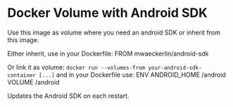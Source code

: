 # Docker Volume with Android SDK

Use this image as volume where you need an android SDK or inherit from this image.

Either inherit, use in your Dockerfile:
    FROM mwaeckerlin/android-sdk

Or link it as volume: `docker run --volumes-from your-android-sdk-container [...]` and in your Dockerfile use:
    ENV ANDROID_HOME /android
    VOLUME /android

Updates the Android SDK on each restart.
